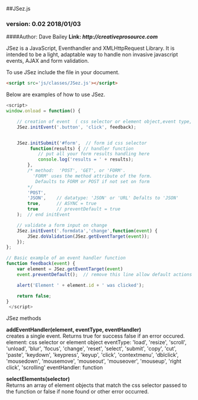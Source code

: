   ##JSez.js
  ### version: 0.02 2018/01/03
  ####Author: Dave Bailey
  **Link: _http://creativeprosource.com_**
  

 JSez is a JavaScript, Eventhandler and XMLHttpRequest Library.
 It is intended to be a light, adaptable way to handle
 non invasive javascript events, AJAX and form validation.
 
 To use JSez include the file in your document.
 ```HTML
 <script src='js/classes/JSez.js'></script>
 ```
Below are examples of how to use JSez.
 ```javascript
 <script>
 window.onload = function() {
 
     // creation of event  ( css selector or element object,event type, handler function )
     JSez.initEvent('.button', 'click', feedback);
 
 
     JSez.initSubmit('#form',  // form id css selector
          function(results) { // handler function
             // put all your form results handling here
             console.log('results = ' + results);
         },
         /* method:  'POST', 'GET', or 'FORM'.  
           'FORM' uses the method attribute of the form. 
            Defaults to FORM or POST if not set on form 
         */
         'POST',
         'JSON', 	// datatype: 'JSON' or 'URL' Defalts to 'JSON'         
         true,   	// ASYNC = true
         true    	// preventDefault = true
     );  // end initEvent
 
     // validate a form input on change
     JSez.initEvent('.formdata','change',function(event) {
         JSez.doValidation(JSez.getEventTarget(event));
     });
 };
 
 // Basic example of an event handler function
 function feedback(event) {
     var element = JSez.getEventTarget(event)
     event.preventDefault();  // remove this line allow default actions like form submission or links going to href
 
     alert('Element ' + element.id + ' was clicked');
 
     return false;
 }
  </script>
```
 
JSez methods

**addEventHandler(element, eventType, eventHandler)**<br>
creates a single event. Returns true for success false if an error occured.<br>
element: css selector or element object
eventType: 'load', 'resize', 'scroll', 'unload', 'blur', 'focus', 'change', 'reset', 'select', 'submit', 'copy', 'cut', 'paste', 'keydown', 'keypress', 'keyup', 'click', 'contextmenu', 'dblclick', 'mousedown', 'mousemove', 'mouseout', 'mouseover', 'mouseup', 'right click', 'scrolling'
eventHandler: function

**selectElements(selector)**<br>
Returns an array of element objects that match the css selector passed to the function or false if none found or other error occurred.
